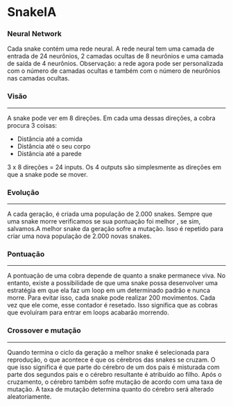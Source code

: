 # SnakeIA

### Neural Network

Cada snake contém uma rede neural. A rede neural tem uma camada de entrada de 24 neurônios, 2 camadas ocultas de 8 neurônios e uma camada de saída de 4 neurônios. Observação: a rede agora pode ser personalizada com o número de camadas ocultas e também com o número de neurônios nas camadas ocultas.

### Visão
---
A snake pode ver em 8 direções. Em cada uma dessas direções, a cobra procura 3 coisas:

* Distância até a comida 
* Distância até o seu corpo
* Distância até a parede

3 x 8 direções = 24 inputs. Os 4 outputs são simplesmente as direções em que a snake pode se mover.

### Evolução
---
A cada geração, é criada uma população de 2.000 snakes. Sempre que uma snake morre verificamos se sua pontuação foi melhor , se sim, salvamos.A melhor snake da geração sofre a mutação. Isso é repetido para criar uma nova população de 2.000 novas snakes.


### Pontuação
---
A pontuação de uma cobra depende de quanto a snake permanece viva. No entanto, existe a possibilidade de que uma snake possa desenvolver uma estratégia em que ela faz um loop em um determinado padrão e nunca morre. Para evitar isso, cada snake pode realizar 200 movimentos. Cada vez que ele come, esse contador é resetado. Isso significa que as cobras que evoluíram para entrar em loops acabarão morrendo.

### Crossover  e mutação
---
Quando termina o ciclo da geração a melhor snake é  selecionada para reprodução, o que acontece é que os cérebros das snakes se cruzam. O que isso significa é que parte do cérebro de um dos pais é misturada com parte dos segundos pais e o cérebro resultante é atribuído ao filho. Após o cruzamento, o cérebro também sofre mutação de acordo com uma taxa de mutação. A taxa de mutação determina quanto do cérebro será alterado aleatoriamente.
